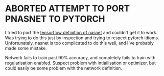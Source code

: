 # ABORTED ATTEMPT TO PORT PNASNET TO PYTORCH

I tried to port the [tensorflow definition of nasnet][tf] and couldn't get
it to work. Was trying to do this just by inspection and trying to respect
pytorch idioms. Unfortunately, nasnet is too complicated to do this well,
and I've probably made some mistake.

Network fails to train past 90% accuracy, and completely fails to train
with regularisation enabled. Suspect problem with intiailisation or
optimizer, but could easily be some problem with the network definition.

[tf]: https://github.com/tensorflow/models/tree/master/research/slim/nets/nasnet

